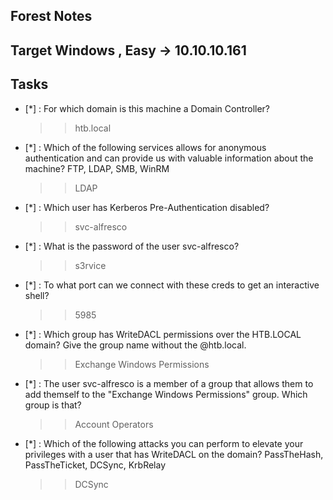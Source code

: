 ## Forest Notes 

## Target Windows , Easy -> 10.10.10.161

## Tasks 

- [*] : For which domain is this machine a Domain Controller?
	>>htb.local

- [*] : Which of the following services allows for anonymous authentication and can provide us with valuable information about the machine? FTP, LDAP, SMB, WinRM
	>>LDAP

- [*] : Which user has Kerberos Pre-Authentication disabled?
	>>svc-alfresco

- [*] : What is the password of the user svc-alfresco?
	>>s3rvice

- [*] : To what port can we connect with these creds to get an interactive shell?
	>>5985

- [*] : Which group has WriteDACL permissions over the HTB.LOCAL domain? Give the group name without the @htb.local.
	>>Exchange Windows Permissions

- [*] : The user svc-alfresco is a member of a group that allows them to add themself to the "Exchange Windows Permissions" group. Which group is that?
	>>Account Operators

- [*] : Which of the following attacks you can perform to elevate your privileges with a user that has WriteDACL on the domain? PassTheHash, PassTheTicket, DCSync, KrbRelay
	>>DCSync




